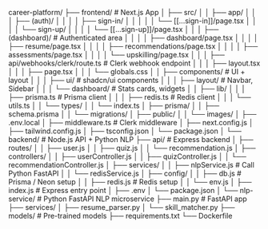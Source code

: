 career-platform/
├── frontend/                          # Next.js App
│   ├── src/
│   │   ├── app/
│   │   │   ├── (auth)/
│   │   │   │   ├── sign-in/
│   │   │   │   │   └── [[...sign-in]]/page.tsx
│   │   │   │   └── sign-up/
│   │   │   │       └── [[...sign-up]]/page.tsx
│   │   │   ├── (dashboard)/          # Authenticated area
│   │   │   │   ├── dashboard/page.tsx
│   │   │   │   ├── resume/page.tsx
│   │   │   │   ├── recommendations/page.tsx
│   │   │   │   ├── assessments/page.tsx
│   │   │   │   └── upskilling/page.tsx
│   │   │   ├── api/webhooks/clerk/route.ts  # Clerk webhook endpoint
│   │   │   ├── layout.tsx
│   │   │   ├── page.tsx
│   │   │   └── globals.css
│   │   ├── components/               # UI + layout
│   │   │   ├── ui/                   # shadcn/ui components
│   │   │   ├── layout/               # Navbar, Sidebar
│   │   │   └── dashboard/            # Stats cards, widgets
│   │   ├── lib/
│   │   │   ├── prisma.ts              # Prisma client
│   │   │   ├── redis.ts               # Redis client
│   │   │   └── utils.ts
│   │   └── types/
│   │       └── index.ts
│   ├── prisma/
│   │   ├── schema.prisma
│   │   └── migrations/
│   ├── public/
│   │   └── images/
│   ├── .env.local
│   ├── middleware.ts                  # Clerk middleware
│   ├── next.config.js
│   ├── tailwind.config.js
│   ├── tsconfig.json
│   └── package.json
│
└── backend/                           # Node.js API + Python NLP
    ├── api/                           # Express backend
    │   ├── routes/
    │   │   ├── user.js
    │   │   ├── quiz.js
    │   │   └── recommendation.js
    │   ├── controllers/
    │   │   ├── userController.js
    │   │   ├── quizController.js
    │   │   └── recommendationController.js
    │   ├── services/
    │   │   ├── nlpService.js         # Call Python FastAPI
    │   │   └── redisService.js
    │   ├── config/
    │   │   ├── db.js                 # Prisma / Neon setup
    │   │   ├── redis.js              # Redis setup
    │   │   └── env.js
    │   ├── index.js                  # Express entry point
    │   ├── .env
    │   └── package.json
    │
    └── nlp-service/                   # Python FastAPI NLP microservice
        ├── main.py                    # FastAPI app
        ├── services/
        │   ├── resume_parser.py
        │   └── skill_matcher.py
        ├── models/                    # Pre-trained models
        ├── requirements.txt
        └── Dockerfile